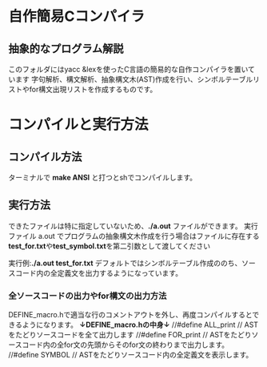 # 自作簡易Cコンパイラ
 ## 抽象的なプログラム解説
 このフォルダにはyacc &lexを使ったC言語の簡易的な自作コンパイラを置いています
   字句解析、構文解析、抽象構文木(AST)作成を行い、シンボルテーブルリストやfor構文出現リストを作成するものです。

# コンパイルと実行方法
## コンパイル方法
ターミナルで 
**make ANSI**
と打つとshでコンパイルします。
## 実行方法
できたファイルは特に指定していないため、**./a.out** ファイルができます。
実行ファイル a.out でプログラムの抽象構文木作成を行う場合はファイルに存在する**test_for.txt**や**test_symbol.txt**を第二引数として渡してください

実行例:**./a.out test_for.txt**
デフォルトではシンボルテーブル作成ののち、ソースコード内の全定義文を出力するようになっています。
### 全ソースコードの出力やfor構文の出力方法
DEFINE_macro.hで適当な行のコメントアウトを外し、再度コンパイルするとできるようになります。
**↓DEFINE_macro.hの中身↓**
//#define ALL_print     // ASTをたどりソースコードを全て出力します
//#define FOR_print    // ASTをたどりソースコード内の全for文の先頭からそのfor文の終わりまで出力します。
//#define SYMBOL         // ASTをたどりソースコード内の全定義文を表示します。

   
